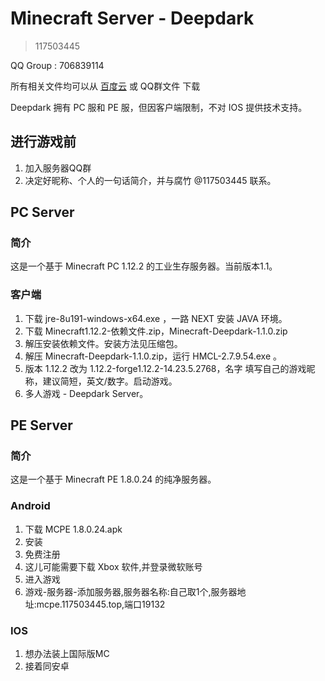 # Minecraft Server - Deepdark 
> 117503445
    
QQ Group : 706839114
    
所有相关文件均可以从 [百度云](https://pan.baidu.com/s/1wxHs4_82EE-GoWCbGBxEmg) 或 QQ群文件 下载
    
Deepdark 拥有 PC 服和 PE 服，但因客户端限制，不对 IOS 提供技术支持。
## 进行游戏前
    
1. 加入服务器QQ群
2. 决定好昵称、个人的一句话简介，并与腐竹 @117503445 联系。
    
## PC Server
### 简介
这是一个基于 Minecraft PC 1.12.2 的工业生存服务器。当前版本1.1。
### 客户端
    
1. 下载 jre-8u191-windows-x64.exe ，一路 NEXT 安装 JAVA 环境。
2. 下载 Minecraft1.12.2-依赖文件.zip，Minecraft-Deepdark-1.1.0.zip
3. 解压安装依赖文件。安装方法见压缩包。
4. 解压 Minecraft-Deepdark-1.1.0.zip，运行 HMCL-2.7.9.54.exe 。
5. 版本 1.12.2 改为 1.12.2-forge1.12.2-14.23.5.2768，名字 填写自己的游戏昵称，建议简短，英文/数字。启动游戏。
6. 多人游戏 - Deepdark Server。
    
## PE Server
### 简介
这是一个基于 Minecraft PE 1.8.0.24 的纯净服务器。
### Android
    
1. 下载 MCPE 1.8.0.24.apk
2. 安装
3. 免费注册
4. 这儿可能需要下载 Xbox 软件,并登录微软账号
5. 进入游戏
6. 游戏-服务器-添加服务器,服务器名称:自己取1个,服务器地址:mcpe.117503445.top,端口19132
    
### IOS
    
1. 想办法装上国际版MC
2. 接着同安卓
    
